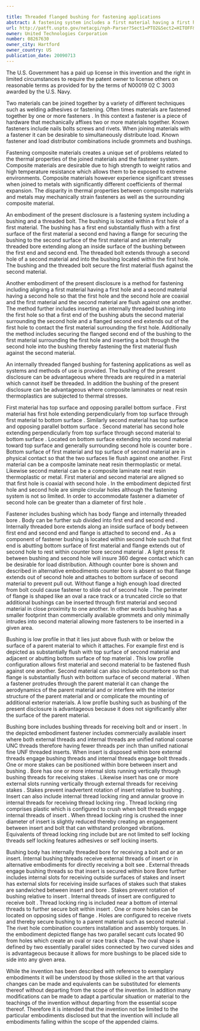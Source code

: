 ```yaml
---

title: Threaded flanged bushing for fastening applications
abstract: A fastening system includes a first material having a first hole, a second material having a second hole, a bushing, and a threaded bolt. The bushing is located in the second hole and has a first end abutting the first material and a flanged second for securing the bushing to the second material. A threaded bolt extends through the first hole and into the bushing to secure the first material flush against the second material.
url: http://patft.uspto.gov/netacgi/nph-Parser?Sect1=PTO2&Sect2=HITOFF&p=1&u=%2Fnetahtml%2FPTO%2Fsearch-adv.htm&r=1&f=G&l=50&d=PALL&S1=08267630&OS=08267630&RS=08267630
owner: United Technologies Corporation
number: 08267630
owner_city: Hartford
owner_country: US
publication_date: 20090713
---
```

The U.S. Government has a paid up license in this invention and the right in limited circumstances to require the patent owner to license others on reasonable terms as provided for by the terms of N00019 02 C 3003 awarded by the U.S. Navy.

Two materials can be joined together by a variety of different techniques such as welding adhesives or fastening. Often times materials are fastened together by one or more fasteners . In this context a fastener is a piece of hardware that mechanically affixes two or more materials together. Known fasteners include nails bolts screws and rivets. When joining materials with a fastener it can be desirable to simultaneously distribute load. Known fastener and load distributor combinations include grommets and bushings.

Fastening composite materials creates a unique set of problems related to the thermal properties of the joined materials and the fastener system. Composite materials are desirable due to high strength to weight ratios and high temperature resistance which allows them to be exposed to extreme environments. Composite materials however experience significant stresses when joined to metals with significantly different coefficients of thermal expansion. The disparity in thermal properties between composite materials and metals may mechanically strain fasteners as well as the surrounding composite material.

An embodiment of the present disclosure is a fastening system including a bushing and a threaded bolt. The bushing is located within a first hole of a first material. The bushing has a first end substantially flush with a first surface of the first material a second end having a flange for securing the bushing to the second surface of the first material and an internally threaded bore extending along an inside surface of the bushing between the first end and second end. The threaded bolt extends through a second hole of a second material and into the bushing located within the first hole. The bushing and the threaded bolt secure the first material flush against the second material.

Another embodiment of the present disclosure is a method for fastening including aligning a first material having a first hole and a second material having a second hole so that the first hole and the second hole are coaxial and the first material and the second material are flush against one another. The method further includes inserting an internally threaded bushing into the first hole so that a first end of the bushing abuts the second material surrounding the second hole and a flanged second end extends out of the first hole to contact the first material surrounding the first hole. Additionally the method includes securing the flanged second end of the bushing to the first material surrounding the first hole and inserting a bolt through the second hole into the bushing thereby fastening the first material flush against the second material.

An internally threaded flanged bushing for fastening applications as well as systems and methods of use is provided. The bushing of the present disclosure can be advantageous where threads are required in a material which cannot itself be threaded. In addition the bushing of the present disclosure can be advantageous where composite laminates or neat resin thermoplastics are subjected to thermal stresses.

First material has top surface and opposing parallel bottom surface . First material has first hole extending perpendicularly from top surface through first material to bottom surface . Similarly second material has top surface and opposing parallel bottom surface . Second material has second hole extending perpendicularly from top surface through second material to bottom surface . Located on bottom surface extending into second material toward top surface and generally surrounding second hole is counter bore . Bottom surface of first material and top surface of second material are in physical contact so that the two surfaces lie flush against one another. First material can be a composite laminate neat resin thermoplastic or metal. Likewise second material can be a composite laminate neat resin thermoplastic or metal. First material and second material are aligned so that first hole is coaxial with second hole . In the embodiment depicted first hole and second hole are simple circular holes although the fastening system is not so limited. In order to accommodate fastener a diameter of second hole can be greater than a diameter of first hole .

Fastener includes bushing which has body flange and internally threaded bore . Body can be further sub divided into first end and second end . Internally threaded bore extends along an inside surface of body between first end and second end and flange is attached to second end . As a component of fastener bushing is located within second hole such that first end is abutting bottom surface of first material and flange extends out of second hole to rest within counter bore second material . A light press fit between bushing and second hole will insure 360 degree contact which can be desirable for load distribution. Although counter bore is shown and described in alternative embodiments counter bore is absent so that flange extends out of second hole and attaches to bottom surface of second material to prevent pull out. Without flange a high enough load directed from bolt could cause fastener to slide out of second hole . The perimeter of flange is shaped like an oval a race track or a truncated circle so that additional bushings can be inserted through first material and second material in close proximity to one another. In other words bushing has a smaller footprint than commercially available grommets and only minimally intrudes into second material allowing more fasteners to be inserted in a given area.

Bushing is low profile in that it lies just above flush with or below the surface of a parent material to which it attaches. For example first end is depicted as substantially flush with top surface of second material and adjacent or abutting bottom surface of top material . This low profile configuration allows first material and second material to be fastened flush against one another. Second material can also include counterbore so that flange is substantially flush with bottom surface of second material . When a fastener protrudes through the parent material it can change the aerodynamics of the parent material and or interfere with the interior structure of the parent material and or complicate the mounting of additional exterior materials. A low profile bushing such as bushing of the present disclosure is advantageous because it does not significantly alter the surface of the parent material.

Bushing bore includes bushing threads for receiving bolt and or insert . In the depicted embodiment fastener includes commercially available insert where both external threads and internal threads are unified national coarse UNC threads therefore having fewer threads per inch than unified national fine UNF threaded inserts. When insert is disposed within bore external threads engage bushing threads and internal threads engage bolt threads . One or more stakes can be positioned within bore between insert and bushing . Bore has one or more internal slots running vertically through bushing threads for receiving stakes . Likewise insert has one or more external slots running vertically through external threads for receiving stakes . Stakes prevent inadvertent rotation of insert relative to bushing . Insert can also include internal thread locking ring and annular groove in internal threads for receiving thread locking ring . Thread locking ring comprises plastic which is configured to crush when bolt threads engage internal threads of insert . When thread locking ring is crushed the inner diameter of insert is slightly reduced thereby creating an engagement between insert and bolt that can withstand prolonged vibrations. Equivalents of thread locking ring include but are not limited to self locking threads self locking features adhesives or self locking inserts.

Bushing body has internally threaded bore for receiving a bolt and or an insert. Internal bushing threads receive external threads of insert or in alternative embodiments for directly receiving a bolt see . External threads engage bushing threads so that insert is secured within bore Bore further includes internal slots for receiving outside surfaces of stakes and insert has external slots for receiving inside surfaces of stakes such that stakes are sandwiched between insert and bore . Stakes prevent rotation of bushing relative to insert . Internal threads of insert are configured to receive bolt . Thread locking ring is included near a bottom of internal threads to further secure bolt within insert . One or more holes can be located on opposing sides of flange . Holes are configured to receive rivets and thereby secure bushing to a parent material such as second material . The rivet hole combination counters installation and assembly torques. In the embodiment depicted flange has two parallel secant cuts located 90 from holes which create an oval or race track shape. The oval shape is defined by two essentially parallel sides connected by two curved sides and is advantageous because it allows for more bushings to be placed side to side into any given area.

While the invention has been described with reference to exemplary embodiments it will be understood by those skilled in the art that various changes can be made and equivalents can be substituted for elements thereof without departing from the scope of the invention. In addition many modifications can be made to adapt a particular situation or material to the teachings of the invention without departing from the essential scope thereof. Therefore it is intended that the invention not be limited to the particular embodiments disclosed but that the invention will include all embodiments falling within the scope of the appended claims.

